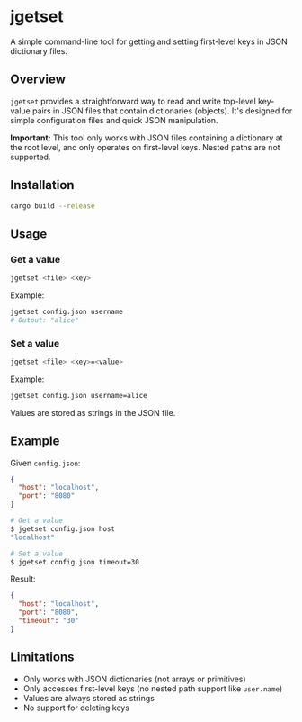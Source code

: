# jgetset

A simple command-line tool for getting and setting first-level keys in JSON dictionary files.

## Overview

`jgetset` provides a straightforward way to read and write top-level key-value pairs in JSON files that contain dictionaries (objects). It's designed for simple configuration files and quick JSON manipulation.

**Important:** This tool only works with JSON files containing a dictionary at the root level, and only operates on first-level keys. Nested paths are not supported.

## Installation

```bash
cargo build --release
```

## Usage

### Get a value

```bash
jgetset <file> <key>
```

Example:
```bash
jgetset config.json username
# Output: "alice"
```

### Set a value

```bash
jgetset <file> <key>=<value>
```

Example:
```bash
jgetset config.json username=alice
```

Values are stored as strings in the JSON file.

## Example

Given `config.json`:
```json
{
  "host": "localhost",
  "port": "8080"
}
```

```bash
# Get a value
$ jgetset config.json host
"localhost"

# Set a value
$ jgetset config.json timeout=30
```

Result:
```json
{
  "host": "localhost",
  "port": "8080",
  "timeout": "30"
}
```

## Limitations

- Only works with JSON dictionaries (not arrays or primitives)
- Only accesses first-level keys (no nested path support like `user.name`)
- Values are always stored as strings
- No support for deleting keys
